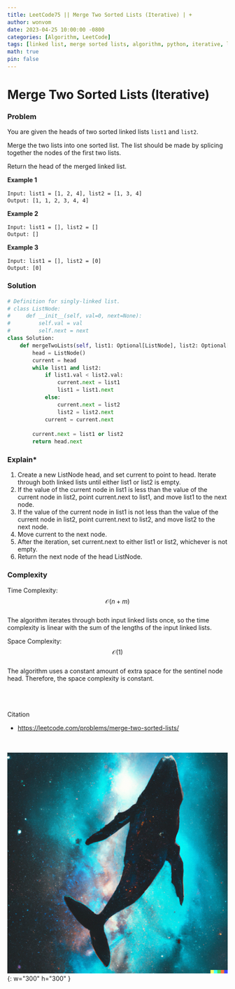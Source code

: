 ```yaml
---
title: LeetCode75 || Merge Two Sorted Lists (Iterative) | +
author: wonvom
date: 2023-04-25 10:00:00 -0800
categories: [Algorithm, LeetCode]
tags: [linked list, merge sorted lists, algorithm, python, iterative, leetcode, leetcode21]
math: true
pin: false
---
```


# Merge Two Sorted Lists (Iterative)

### **Problem**
You are given the heads of two sorted linked lists `list1` and `list2`.

Merge the two lists into one sorted list. The list should be made by splicing together the nodes of the first two lists.

Return the head of the merged linked list.

**Example 1**

```
Input: list1 = [1, 2, 4], list2 = [1, 3, 4]
Output: [1, 1, 2, 3, 4, 4]
```

**Example 2**
```
Input: list1 = [], list2 = []
Output: []
```

**Example 3**
```
Input: list1 = [], list2 = [0]
Output: [0]
```




### **Solution**
```python
# Definition for singly-linked list.
# class ListNode:
#     def __init__(self, val=0, next=None):
#         self.val = val
#         self.next = next
class Solution:
    def mergeTwoLists(self, list1: Optional[ListNode], list2: Optional[ListNode]) -> Optional[ListNode]:
        head = ListNode()
        current = head
        while list1 and list2:
            if list1.val < list2.val:
                current.next = list1
                list1 = list1.next
            else:
                current.next = list2
                list2 = list2.next
            current = current.next

        current.next = list1 or list2
        return head.next
```

### **Explain***
1. Create a new ListNode head, and set current to point to head.
Iterate through both linked lists until either list1 or list2 is empty.
2. If the value of the current node in list1 is less than the value of the current node in list2, point current.next to list1, and move list1 to the next node.
3. If the value of the current node in list1 is not less than the value of the current node in list2, point current.next to list2, and move list2 to the next node.
4. Move current to the next node.
5. After the iteration, set current.next to either list1 or list2, whichever is not empty.
6. Return the next node of the head ListNode.

### **Complexity**
Time Complexity:
$$ \mathcal{O}(n+m) $$ <br>
The algorithm iterates through both input linked lists once, so the time complexity is linear with the sum of the lengths of the input linked lists.

Space Complexity:
$$ \mathcal{O}(1) $$ <br>
The algorithm uses a constant amount of extra space for the sentinel node head. Therefore, the space complexity is constant.

<br><br><br>
Citation
- https://leetcode.com/problems/merge-two-sorted-lists/


<br><br>
![Desktop View](/assets/img/whale/whale8.png){: w="300" h="300" }